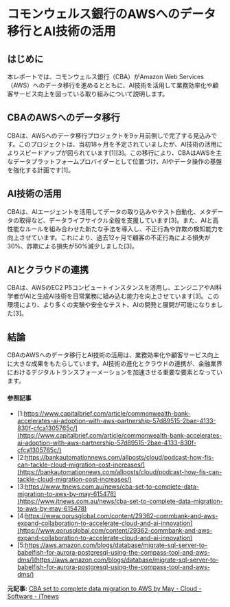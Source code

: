 # コモンウェルス銀行のAWSへのデータ移行とAI技術の活用

## はじめに

本レポートでは、コモンウェルス銀行（CBA）がAmazon Web Services（AWS）へのデータ移行を進めるとともに、AI技術を活用して業務効率化や顧客サービス向上を図っている取り組みについて説明します。

## CBAのAWSへのデータ移行

CBAは、AWSへのデータ移行プロジェクトを9ヶ月前倒しで完了する見込みです。このプロジェクトは、当初18ヶ月を予定されていましたが、AI技術の活用によりスピードアップが図られています[1][3]。この移行により、CBAはAWSを主なデータプラットフォームプロバイダーとして位置づけ、AIやデータ操作の基盤を強化する計画です[1]。

## AI技術の活用

CBAは、AIエージェントを活用してデータの取り込みやテスト自動化、メタデータの取得など、データライフサイクル全般を支援しています[3]。また、AIと高性能なルールを組み合わせた新たな手法を導入し、不正行為や詐欺の検知能力を向上させています。これにより、過去12ヶ月で顧客の不正行為による損失が30%、詐欺による損失が50%減少しました[3]。

## AIとクラウドの連携

CBAは、AWSのEC2 P5コンピュートインスタンスを活用し、エンジニアやAI科学者がAIと生成AI技術を日常業務に組み込む能力を向上させています[3]。この環境により、より多くの実験や安全なテスト、AIの開発と展開が可能になりました[3]。

## 結論

CBAのAWSへのデータ移行とAI技術の活用は、業務効率化や顧客サービス向上に大きな成果をもたらしています。AI技術の進化とクラウドの連携が、金融業界におけるデジタルトランスフォーメーションを加速させる重要な要素となっています。

#### 参照記事
- [1:https://www.capitalbrief.com/article/commonwealth-bank-accelerates-ai-adoption-with-aws-partnership-57d89515-2bae-4133-830f-cfca1305765c/](https://www.capitalbrief.com/article/commonwealth-bank-accelerates-ai-adoption-with-aws-partnership-57d89515-2bae-4133-830f-cfca1305765c/)
- [2:https://bankautomationnews.com/allposts/cloud/podcast-how-fis-can-tackle-cloud-migration-cost-increases/](https://bankautomationnews.com/allposts/cloud/podcast-how-fis-can-tackle-cloud-migration-cost-increases/)
- [3:https://www.itnews.com.au/news/cba-set-to-complete-data-migration-to-aws-by-may-615478](https://www.itnews.com.au/news/cba-set-to-complete-data-migration-to-aws-by-may-615478)
- [4:https://www.qorusglobal.com/content/29362-commbank-and-aws-expand-collaboration-to-accelerate-cloud-and-ai-innovation](https://www.qorusglobal.com/content/29362-commbank-and-aws-expand-collaboration-to-accelerate-cloud-and-ai-innovation)
- [5:https://aws.amazon.com/blogs/database/migrate-sql-server-to-babelfish-for-aurora-postgresql-using-the-compass-tool-and-aws-dms/](https://aws.amazon.com/blogs/database/migrate-sql-server-to-babelfish-for-aurora-postgresql-using-the-compass-tool-and-aws-dms/)


**元記事:** [CBA set to complete data migration to AWS by May - Cloud - Software - iTnews](https://www.itnews.com.au/news/cba-set-to-complete-data-migration-to-aws-by-may-615478)